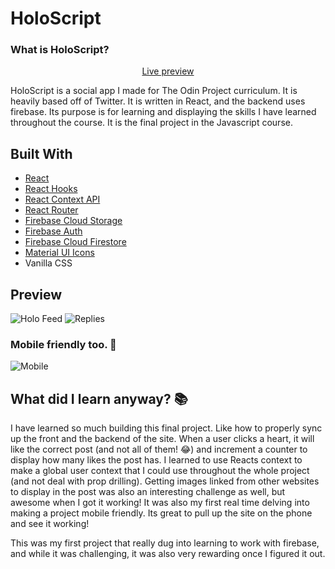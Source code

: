# HoloScript

### What is HoloScript?

<p align='center'>
<a href='https://sagelyyy.github.io/holoscript/'>Live preview</a>
</p>

HoloScript is a social app I made for The Odin Project curriculum. It is heavily based off of Twitter. It is written in React, and the backend uses firebase. Its purpose is for learning and displaying the skills I have learned throughout the course. It is the final project in the Javascript course.

## Built With

- [React](https://reactjs.org/)
- [React Hooks](https://reactjs.org/docs/hooks-intro.html)
- [React Context API](https://reactjs.org/docs/context.html)
- [React Router](https://reactrouter.com/)
- [Firebase Cloud Storage](https://firebase.google.com/docs/storage)
- [Firebase Auth](https://firebase.google.com/docs/auth)
- [Firebase Cloud Firestore](https://firebase.google.com/docs/firestore)
- [Material UI Icons](https://mui.com/material-ui/material-icons)
- Vanilla CSS

## Preview

![Holo Feed](https://i.imgur.com/nMaxhVt.png)
![Replies](https://i.imgur.com/zwRKHfq.png)

### Mobile friendly too. 📱

![Mobile](https://i.imgur.com/RvfeMuf.png)

## What did I learn anyway? 📚

I have learned so much building this final project. Like how to properly sync up the front and the backend of the site. When a user clicks a heart, it will like the correct post (and not all of them! 😂) and increment a counter to display how many likes the post has. I learned to use Reacts context to make a global user context that I could use throughout the whole project (and not deal with prop drilling). Getting images linked from other websites to display in the post was also an interesting challenge as well, but awesome when I got it working! It was also my first real time delving into making a project mobile friendly. Its great to pull up the site on the phone and see it working!

This was my first project that really dug into learning to work with firebase, and while it was challenging, it was also very rewarding once I figured it out. 

